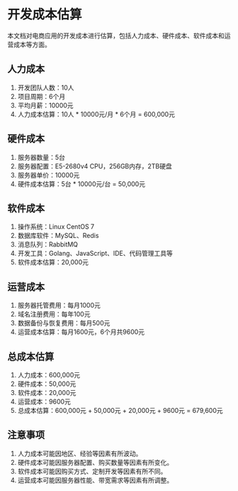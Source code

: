 # 开发成本估算

本文档对电商应用的开发成本进行估算，包括人力成本、硬件成本、软件成本和运营成本等方面。

## 人力成本

1. 开发团队人数：10人
2. 项目周期：6个月
3. 平均月薪：10000元
4. 人力成本估算：10人 * 10000元/月 * 6个月 = 600,000元

## 硬件成本

1. 服务器数量：5台
2. 服务器配置：E5-2680v4 CPU，256GB内存，2TB硬盘
3. 服务器单价：10000元
4. 硬件成本估算：5台 * 10000元/台 = 50,000元

## 软件成本

1. 操作系统：Linux CentOS 7
2. 数据库软件：MySQL、Redis
3. 消息队列：RabbitMQ
4. 开发工具：Golang、JavaScript、IDE、代码管理工具等
5. 软件成本估算：20,000元

## 运营成本

1. 服务器托管费用：每月1000元
2. 域名注册费用：每年100元
3. 数据备份与恢复费用：每月500元
4. 运营成本估算：每月1600元，6个月共9600元

## 总成本估算

1. 人力成本：600,000元
2. 硬件成本：50,000元
3. 软件成本：20,000元
4. 运营成本：9600元
5. 总成本估算：600,000元 + 50,000元 + 20,000元 + 9600元 = 679,600元

## 注意事项

1. 人力成本可能因地区、经验等因素有所波动。
2. 硬件成本可能因服务器配置、购买数量等因素有所变化。
3. 软件成本可能因购买方式、定制开发等因素有所不同。
4. 运营成本可能因服务器性能、带宽需求等因素有所调整。